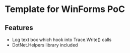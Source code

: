 # Template for WinForms PoC

## Features
- Log text box which hook into Trace.Write() calls
- DotNet.Helpers library included

